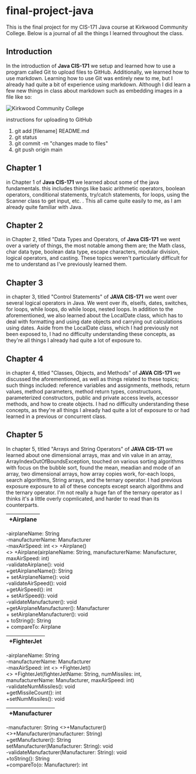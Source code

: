 # final-project-java

This is the final project for my CIS-171 Java course at Kirkwood Community College. Below is a journal of all the things I learned throughout the class.

## Introduction

In the introduction of **Java CIS-171** we setup and learned how to use a program called Git to upload files to GitHub. Additionally, we learned how to use markdown. Learning how to use Git was entirely new to me, but I already had quite a bit of experience using markdown. Although I did learn a few new things in class about markdown such as embedding images in a file like so:

![Kirkwood Community College](https://www.kirkwood.edu/images/cehomepage/ceheader_kirkwood.png)


instructions for uploading to GitHub

1. git add [filename] README.md
1. git status
1. git commit -m "changes made to files"
1. git push origin main


## Chapter 1

in Chapter 1 of **Java CIS-171** we learned about some of the java fundamentals. this includes things like basic arithmetic operators, boolean operators, conditional statements, try/catch statements, for loops, using the Scanner class to get input, etc. . This all came quite easily to me, as I am already quite familiar with Java. 

## Chapter 2

in Chapter 2, titled "Data Types and Operators, of **Java CIS-171** we went over a variety of things, the most notable among them are; the Math class, char data type, boolean data type, escape characters, modular division, logical operators, and casting. These topics weren't particularly difficult for me to understand as I've previously learned them.

## Chapter 3

in chapter 3, titled "Control Statements" of **JAVA CIS-171** we went over several logical operators in Java. We went over ifs, elseifs, dates, switches, for loops, while loops, do while loops, nested loops. In addition to the aforementioned, we also learned about the LocalDate class, which has to deal with formatting and using date objects and carrying out calculations using dates. Aside from the LocalDate class, which I had previously not been exposed to, I had no difficulty understanding these concepts, as they're all things I already had quite a lot of exposure to.

## Chapter 4

in chapter 4, titled "Classes, Objects, and Methods" of **JAVA CIS-171** we discussed the aforementioned, as well as things related to these topics; such things included: reference variables and assignments, methods, return values, method parameters, method return types, constructuors, parameterized constructors, public and private access levels, accessor methods, and how to create objects. I had no difficulty understanding these concepts, as they're all things I already had quite a lot of exposure to or had learned in a previous or concurrent class.

## Chapter 5

In chapter 5, titled "Arrays and String Operators" of **JAVA CIS-171** we learned about one dimensional arrays, max and vin value in an array, ArrayIndexOutOfBoundsException, touched on various sorting algorithms with focus on the bubble sort, found the mean, meadian and mode of an array, two dimensional arrays, how array copies work, for-each loops, search algorithms, String arrays, and the ternary operator. I had previous exposure exposure to all of these concepts except search algorithms and the ternary operator. I'm not really a huge fan of the ternary operator as I thinks it's a little overly copmlicated, and harder to read than its counterparts.


+Airplane |
|---------|
-airplaneName: String<br>-manufacturerName: Manufacturer<br>-maxAirSpeed: int
<<create>> +Airplane()<br><<create>> +Airplane(airplaneName: String, manufacturerName: Manufacturer, maxAirSpeed: int)<br>-validateAirplane(): void<br>+getAirplaneName(): String<br>+ setAirplaneName(): void<br>-validateAirSpeed(): void<br>+getAirSpeed(): int<br>+ setAirSpeed(): void<br>-validateManufacturer(): void<br>+getAirplaneManufacturer(): Manufacturer<br>+ setAirplaneManufacturer(): void<br>+ toString(): String<br>+ compareTo: Airplane

+FighterJet |
|---------|
-airplaneName: String<br>-manufacturerName: Manufacturer<br>-maxAirSpeed: int
<<create>> +FighterJet()<br><<create>> +FighterJet(fighterJetName: String, numMissiles: int, manufacturerName: Manufacturer, maxAirSpeed: int)<br>-validateNumMissiles(): void<br>+getMissileCount(): int<br>+setNumMissiles(): void

+Manufacturer |
|---------|
-manufacturer: String
<<create>>+Manufacturer()<br><<create>>+Manufacturer(manufacturer: String)<br>+getManufacturer(): String<br>setManufacturer(Manufacturer: String): void<br>-validateManufacturer(Manufacturer: String): void<br>+toString(): String<br>+compareTo(o: Manufacturer): int